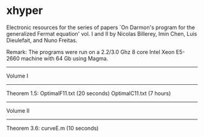# xhyper
Electronic resources for the series of papers `On Darmon's program for the generalized Fermat equation' vol. I and II by Nicolas Billerey, Imin Chen, Luis Dieulefait, and Nuno Freitas.

Remark: The programs were run on a 2.2/3.0 Ghz 8 core Intel Xeon E5-2660 machine with 64 Gb using Magma.

********************************
Volume I
********************************
Theorem 1.5:  OptimalF11.txt (20 seconds) OptimalC11.txt (7 hours)

********************************
Volume II
********************************
Theorem 3.6: curveE.m (10 seconds)
